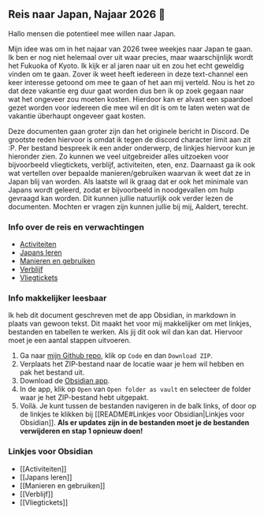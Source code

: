 ## Reis naar Japan, Najaar 2026 🏯

Hallo mensen die potentieel mee willen naar Japan.

Mijn idee was om in het najaar van 2026 twee weekjes naar Japan te gaan. Ik ben er nog niet helemaal over uit waar precies, maar waarschijnlijk wordt het Fukuoka of Kyoto. Ik kijk er al jaren naar uit en zou het echt geweldig vinden om te gaan. Zover ik weet heeft iedereen in deze text-channel een keer interesse getoond om mee te gaan of het aan mij verteld. Nou is het zo dat deze vakantie erg duur gaat worden dus ben ik op zoek gegaan naar wat het ongeveer zou moeten kosten. Hierdoor kan er alvast een spaardoel gezet worden voor iedereen die mee wil en dit is om te laten weten wat de vakantie überhaupt ongeveer gaat kosten.

Deze documenten gaan groter zijn dan het originele bericht in Discord. De grootste reden hiervoor is omdat ik tegen de discord character limit aan zit :P. Per bestand bespreek ik een ander onderwerp, de linkjes hiervoor kun je hieronder zien. Zo kunnen we veel uitgebreider alles uitzoeken voor bijvoorbeeld vliegtickets, verblijf, activiteiten, eten, enz. Daarnaast ga ik ook wat vertellen over bepaalde manieren/gebruiken waarvan ik weet dat ze in Japan blij van worden. Als laatste wil ik graag dat er ook het minimale van Japans wordt geleerd, zodat er bijvoorbeeld in noodgevallen om hulp gevraagd kan worden. Dit kunnen jullie natuurlijk ook verder lezen de documenten. Mochten er vragen zijn kunnen jullie bij mij, Aaldert, terecht.

### Info over de reis en verwachtingen
- [Activiteiten](https://github.com/Cranican/Japan2026/blob/master/Activiteiten.md)
- [Japans leren](https://github.com/Cranican/Japan2026/blob/master/Japans%20leren.md)
- [Manieren en gebruiken](https://github.com/Cranican/Japan2026/blob/master/Manieren%20en%20gebruiken.md)
- [Verblijf](https://github.com/Cranican/Japan2026/blob/master/Verblijf.md)
- [Vliegtickets](https://github.com/Cranican/Japan2026/blob/master/Vliegtickets.md)

### Info makkelijker leesbaar
Ik heb dit document geschreven met de app Obsidian, in markdown in plaats van gewoon tekst. Dit maakt het voor mij makkelijker om met linkjes, bestanden en tabellen te werken.
Als jij dit ook wil dan kan dat. Hiervoor moet je een aantal stappen uitvoeren.
1. Ga naar [mijn Github repo](https://github.com/Cranican/Japan2026?tab=readme-ov-file), klik op `Code` en dan `Download ZIP`.
2. Verplaats het ZIP-bestand naar de locatie waar je hem wil hebben en pak het bestand uit.
3. Download de [Obsidian app](https://obsidian.md/download).
4. In de app, klik op `Open` van `Open folder as vault` en selecteer de folder waar je het ZIP-bestand hebt uitgepakt.
5. Voilà. Je kunt tussen de bestanden navigeren in de balk links, of door op de linkjes te klikken bij [[README#Linkjes voor Obsidian|Linkjes voor Obsidian]].
**Als er updates zijn in de bestanden moet je de bestanden verwijderen en stap 1 opnieuw doen!**

### Linkjes voor Obsidian
- [[Activiteiten]]
- [[Japans leren]]
- [[Manieren en gebruiken]]
- [[Verblijf]]
- [[Vliegtickets]]